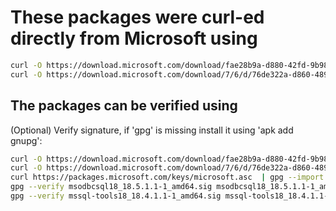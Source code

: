 # These packages were curl-ed directly from Microsoft using

```bash
curl -O https://download.microsoft.com/download/fae28b9a-d880-42fd-9b98-d779f0fdd77f/msodbcsql18_18.5.1.1-1_amd64.apk && \
curl -O https://download.microsoft.com/download/7/6/d/76de322a-d860-4894-9945-f0cc5d6a45f8/mssql-tools18_18.4.1.1-1_amd64.apk
```

## The packages can be verified using
(Optional) Verify signature, if 'gpg' is missing install it using 'apk add gnupg':

```bash
curl -O https://download.microsoft.com/download/fae28b9a-d880-42fd-9b98-d779f0fdd77f/msodbcsql18_18.5.1.1-1_amd64.sig
curl -O https://download.microsoft.com/download/7/6/d/76de322a-d860-4894-9945-f0cc5d6a45f8/mssql-tools18_18.4.1.1-1_amd64.sig
curl https://packages.microsoft.com/keys/microsoft.asc  | gpg --import -
gpg --verify msodbcsql18_18.5.1.1-1_amd64.sig msodbcsql18_18.5.1.1-1_amd64.apk
gpg --verify mssql-tools18_18.4.1.1-1_amd64.sig mssql-tools18_18.4.1.1-1_amd64.apk
```